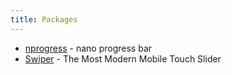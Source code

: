 ```yaml
---
title: Packages
---
```


* [nprogress](https://ricostacruz.com/nprogress/) - nano progress bar
* [Swiper](https://swiperjs.com/) - The Most Modern Mobile Touch Slider